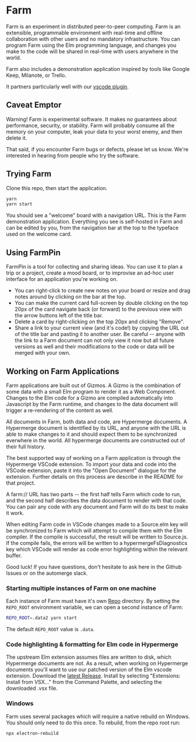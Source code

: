 # Farm

Farm is an experiment in distributed peer-to-peer computing. Farm is an extensible, programmable environment with real-time and offline collaboration with other users and no mandatory infrastructure. You can program Farm using the Elm programming language, and changes you make to the code will be shared in real-time with users anywhere in the world.

Farm also includes a demonstration application inspired by tools like Google Keep, Milanote, or Trello.

It partners particularly well with our [vscode plugin](https://github.com/inkandswitch/vscode-hypermerge/).

## Caveat Emptor

Warning! Farm is experimental software. It makes no guarantees about performance, security, or stability. Farm will probably consume all the memory on your computer, leak your data to your worst enemy, and then delete it.

That said, if you encounter Farm bugs or defects, please let us know. We're interested in hearing from people who try the software.

## Trying Farm

Clone this repo, then start the application.

```bash
yarn
yarn start
```

You should see a "welcome" board with a navigation URL. This is the Farm demonstration application. Everything you see is self-hosted in Farm and can be edited by you, from the navigation bar at the top to the typeface used on the welcome card.

## Using FarmPin

FarmPin is a tool for collecting and sharing ideas. You can use it to plan a trip or a project, create a mood board, or to improvise an ad-hoc user interface for an application you're working on.

- You can right-click to create new notes on your board or resize and drag notes around by clicking on the bar at the top.
- You can make the current card full-screen by double clicking on the top 20px of the card navigate back (or forward) to the previous view with the arrow buttons left of the title bar.
- Delete a card by right-clicking on the top 20px and clicking "Remove".
- Share a link to your current view (and it's code!) by copying the URL out of the title bar and pasting it to another user. Be careful -- anyone with the link to a Farm document can not only view it now but all future versions as well and their modifications to the code or data will be merged with your own.

## Working on Farm Applications

Farm applications are built out of Gizmos. A Gizmo is the combination of some data with a small Elm program to render it as a Web Component. Changes to the Elm code for a Gizmo are compiled automatically into Javascript by the Farm runtime, and changes to the data document will trigger a re-rendering of the content as well.

All documents in Farm, both data and code, are Hypermerge documents. A Hypermerge document is identified by its URL, and anyone with the URL is able to make changes to it and should expect them to be synchronized everwhere in the world. All hypermerge documents are constructed out of their full history.

The best supported way of working on a Farm application is through the Hypermerge VSCode extension. To import your data and code into the VSCode extension, paste it into the "Open Document" dialogue for the extension. Further details on this process are describe in the README for that project.

A farm:// URL has two parts -- the first half tells Farm which code to run, and the second half describes the data document to render with that code. You can pair any code with any document and Farm will do its best to make it work.

When editing Farm code in VSCode changes made to a Source.elm key will be synchronized to Farm which will attempt to compile them with the Elm compiler. If the compile is successful, the result will be written to Source.js. If the compile fails, the errors will be written to a hypermergeFsDiagnostics key which VSCode will render as code error highlighting within the relevant buffer.

Good luck! If you have questions, don't hesitate to ask here in the Github Issues or on the automerge slack.

### Starting multiple instances of Farm on one machine

Each instance of Farm must have it's own [Repo][repo] directory.
By setting the `REPO_ROOT` environment variable, we can open a second instance
of Farm:

```sh
REPO_ROOT=.data2 yarn start
```

The default `REPO_ROOT` value is `.data`.

### Code highlighting & formatting for Elm code in Hypermerge

The upstream Elm extension assumes files are written to disk, which Hypermerge documents are not. As a result, when working on Hypermerge documents you'll want to use our patched version of the Elm vscode extension. Download the [latest Release](https://github.com/inkandswitch/vscode-elm/releases/latest). Install by selecting
"Extensions: Install from VSX..." from the Command Palette, and selecting the downloaded
.vsx file.

[repo]: https://github.com/automerge/hypermerge/tree/fork#concepts

### Windows

Farm uses several packages which will require a native rebuild on Windows. You should only need to do this once. To rebuild, from the repo root run:
```
npx electron-rebuild
```